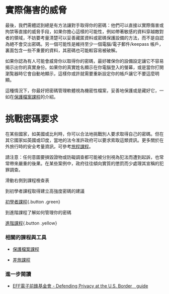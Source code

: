 實際傷害的威脅
==============

最後，我們需體認到總是有方法讓對手取得你的密碼：他們可以直接以實際傷害或拘禁等直接的威脅手段，如果你擔心這樣的可能性，例如帶著敏感的資料穿越敵對者的領域，不妨要考量清楚可以妥善藏匿資料或密碼保護設備的方法，而不是自認為絕不會交出密碼。另一個可能性是維持至少一個電腦/電子郵件/keepass 帳戶，裏面包含一些不重要的資料，其密碼也可能較容易被破解。

如果你認為有人可能會威脅你以取得你的密碼，最好確保你的設備設定讓它不容易揭示出你的真實身份。如果你的真實姓名顯示在你電腦登入的螢幕，或是當你打開瀏覧器時它會自動地顯示，這樣你或許就需要重新設定你的帳戶讓它不要這麼明顯。

這種情況下，你最好把密碼管理軟體視為機密性檔案，妥善地保護或是藏好它，一如在[保護檔案課程](umbrella://lesson/protecting-files)的介紹。

挑戰密碼要求
===========

在某些國家，如美國或比利時，你可以合法地挑戰別人要求取得自己的密碼。但在其它國家如英國或印度，當地的法令淮許政府可以要求索取這類資訊。更多關於在外旅行時的安全考量資訊，可參考[旅程課程](umbrella://lesson/journeys)。

請注意：任何意圖要損毀證物或防礙調查都可能被分別視為犯法而遭到起訴，也常常帶來嚴重的後果。在某些案例中，政府往往傾向實質的懲罰而少處理其宣稱的犯罪調查。

滑動右側到課程檢查表

到初學者課程取得建立高強度密碼的建議

[初學者課程](umbrella://lesson/passwords/0){.button .green}

到進階課程了解如何管理你的密碼

[進階課程](umbrella://lesson/passwords/1){.button .yellow}

### 相關的課程與工具

- [保護檔案課程](umbrella://lesson/protecting-file)

- [差旅課程](umbrella://lesson/journeys)

### 進一步閱讀

- [EFF電子前鋒基金會 - Defending Privacy at the U.S. Border　guide](https://www.eff.org/wp/defending-privacy-us-border-guide-travelers-carrying-digital-devices)

